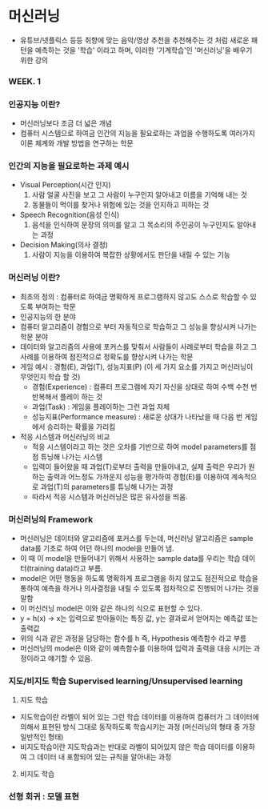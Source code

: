 # 머신러닝
- 유튜브/넷플릭스 등등 취향에 맞는 음악/영상 추천을 추천해주는 것 처럼 새로운 패턴을 예측하는 것을 '학습' 이라고 하며, 이러한 '기계학습'인 '머신러닝'을 배우기 위한 강의


### <strong>WEEK. 1</strong>
### 인공지능 이란?
- 머신러닝보다 조금 더 넓은 개념
- 컴퓨터 시스템으로 하여금 인간의 지능을 필요로하는 과업을 수행하도록 여러가지 이론 체계와 개발 방법을 연구하는 학문

### 인간의 지능을 필요로하는 과제 예시
- Visual Perception(시간 인지)
    1. 사람 얼굴 사진을 보고 그 사람이 누구인지 알아내고 이름을 기억해 내는 것
    2. 동물들이 먹이를 찾거나 위험에 있는 것을 인지하고 피하는 것
- Speech Recognition(음성 인식)
    1. 음석을 인식하여 문장의 의미를 알고 그 목소리의 주인공이 누구인지도 알아내는 과정
- Decision Making(의사 결정)
    1. 사람이 지능을 이용하여 복잡한 상황에서도 판단을 내릴 수 있는 기능

### 머신러닝 이란?
- 최초의 정의 : 컴퓨터로 하여금 명확하게 프로그램하지 않고도 스스로 학습할 수 있도록 부여하는 학문
- 인공지능의 한 분야
- 컴퓨터 알고리즘이 경험으로 부터 자동적으로 학습하고 그 성능을 향상시켜 나가는 학문 분야
- 데이터와 알고리즘의 사용에 포커스를 맞춰서 사람들이 사례로부터 학습을 하고 그 사례를 이용하여 점진적으로 정확도를 향상시켜 나가는 학문
- 게임 예시 : 경험(E), 과업(T), 성능지표(P) (이 세 가지 요소를 가지고 머신러닝이 무엇인지 학습 할 것)
    - 경험(Experience) : 컴퓨터 프로그램에 자기 자신을 상대로 하여 수백 수천 번 반복해서 플레이 하는 것
    - 과업(Task) : 게임을 플레이하는 그런 과업 자체
    - 성능지표(Performance measure) : 새로운 상대가 나타났을 때 다음 번 게임에서 승리하는 확률을 가리킴
- 적응 시스템과 머신러닝의 비교
    - 적응 시스템이라고 하는 것은 오차를 기반으로 하여 model parameters를 점점 튜닝해 나가는 시스템
    - 입력이 들어왔을 때 과업(T)로부터 출력을 만들어내고, 실제 출력은 우리가 원하는 출력과 어느정도 가까운지 성능을 평가하여 경험(E)를 이용하여 계속적으로 과업(T)의 parameters를 튜닝해 나가는 과정
    - 따라서 적응 시스템과 머신러닝은 많은 유사성을 띄움.

### 머신러닝의 Framework
- 머신러닝은 데이터와 알고리즘에 포커스를 두는데, 머신러닝 알고리즘은 sample data를 기초로 하여 어던 하나의 model을 만들어 냄.
- 이 때 이 model을 만들어내기 위해서 사용하는 sample data를 우리는 학습 데이터(training data)라고 부름.
- model은 어떤 행동을 하도록 명확하게 프로그램을 하지 않고도 점진적으로 학습을 통하여 예측을 하거나 의사결정을 내릴 수 있도록 점차적으로 진행되어 나가는 것을 말함
- 이 머신러닝 model은 이와 같은 하나의 식으로 표현할 수 있다. 
- y = h(x) -> x는 입력으로 받아들이는 특징 값, y는 결과로서 얻어지는 예측값 또는 출력값
- 위의 식과 같은 과정을 담당하는 함수를 h 즉, Hypothesis 예측함수 라고 부름
- 머신러닝의 model은 이와 같이 예측함수를 이용하여 입력과 출력을 대응 시키는 과정이라고 얘기할 수 있음.

### 지도/비지도 학습 Supervised learning/Unsupervised learning
1. 지도 학습
- 지도학습이란 라벨이 되어 있는 그런 학습 데이터를 이용하여 컴퓨터가 그 데이터에 의해서 표현된 방식 그대로 동작하도록 학습시키는 과정 (머신러닝의 형태 중 가장 일반적인 형태)
- 비지도학습이란 지도학습과는 반대로 라벨이 되어있지 않은 학습 데이터를 이용하여 그 데이터 내 포함되어 있는 규칙을 알아내는 과정
2. 비지도 학습

### 선형 회귀 : 모델 표현

 



